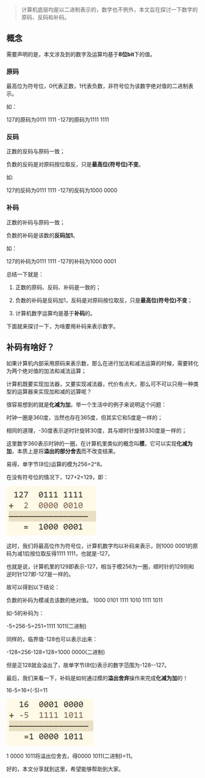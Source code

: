 
> 计算机底层均是以二进制表示的，数字也不例外，本文旨在探讨一下数字的原码、反码和补码。

## 概念

需要声明的是，本文涉及到的数字及运算均基于**8位bit**下的值。

### 原码

最高位为符号位，0代表正数，1代表负数，非符号位为该数字绝对值的二进制表示。

如：

127的原码为0111 1111
-127的原码为1111 1111

### 反码

正数的反码与原码一致；

负数的反码是对原码按位取反，只是**最高位(符号位)不变**。

如:

127的反码为0111 1111
-127的反码为1000 0000

### 补码

正数的补码与原码一致；

负数的补码是该数的**反码加1**。

如：

127的补码为0111 1111
-127的补码为1000 0001

总结一下就是：

1. 正数的原码、反码、补码是一致的；

2. 负数的补码是反码加1，反码是对原码按位取反，只是**最高位(符号位)不变**；

3. 计算机数字运算均是基于**补码**的。


下面就来探讨一下，为啥要用补码来表示数字。

## 补码有啥好？

如果计算机内部采用原码来表示数，那么在进行加法和减法运算的时候，需要转化为两个绝对值的加法和减法运算；

计算机既要实现加法器，又要实现减法器，代价有点大，那么可不可以只用一种类型的运算器来实现加和减的远算呢？

很容易想到的就是**化减为加**，举一个生活中的例子来说明这个问题：

时钟一圈是360度，当然也存在365度，但其实它和5度是一样的；

相同的道理，-30度表示逆时针旋转30度，其与顺时针旋转330度是一样的；

这里数字360表示时钟的一圈，在计算机里类似的概念叫**模**，它可以实现**化减为加**，本质上是将**溢出的部分舍去**而不改变结果。

易得，单字节(8位)运算的模为256=2^8。

在没有符号位的情况下，127+2=129，即：

![](一文搞懂原码、反码、补码_files/1.jpg)
	
这时，我们将最高位作为符号位，计算机数字均以补码来表示，则1000 0001的原码为减1后按位取反得1111 1111，也就是-127。

也就是说，计算机里的129即表示-127，相当于模256为一圈，顺时针的129则和逆时针127即-127是一样的。

故可以得到以下结论：

负数的补码为模减去该数的绝对值。 1000 0101 1111 1010 1111 1011

如-5的补码为：

-5=256-5=251=1111 1011(二进制)

同样的，临界值-128也可以表示出来：

-128=256-128=128=1000 0000(二进制)

但是正128就会溢出了，故单字节(8位)表示的数字范围为-128--127。

最后，我们来看一下，补码是如何通过模的**溢出舍弃**操作来完成**化减为加**的！

16-5=16+(-5)=11

![](一文搞懂原码、反码、补码_files/2.jpg)
   
1 0000 1011将溢出位舍去，得0000 1011(二进制)=11。

好的，本文分享就到这里，希望能够帮助到大家。

